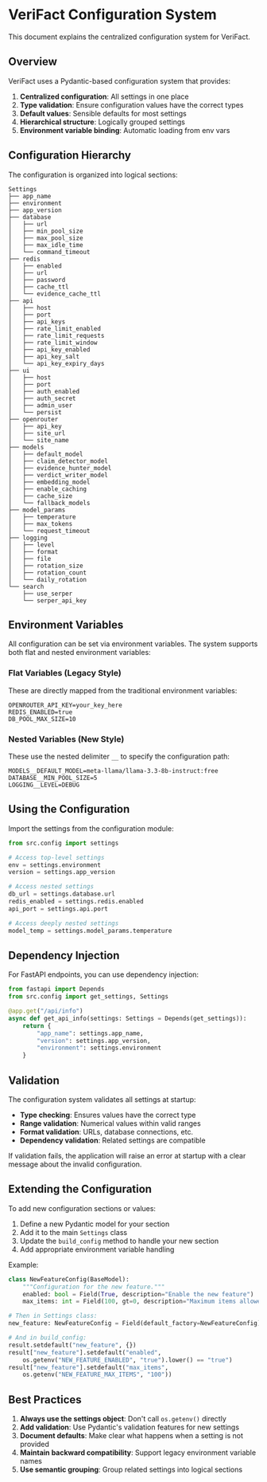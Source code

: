# VeriFact Configuration System

This document explains the centralized configuration system for VeriFact.

## Overview

VeriFact uses a Pydantic-based configuration system that provides:

1. **Centralized configuration**: All settings in one place
2. **Type validation**: Ensure configuration values have the correct types
3. **Default values**: Sensible defaults for most settings
4. **Hierarchical structure**: Logically grouped settings
5. **Environment variable binding**: Automatic loading from env vars

## Configuration Hierarchy

The configuration is organized into logical sections:

```
Settings
├── app_name
├── environment
├── app_version
├── database
│   ├── url
│   ├── min_pool_size
│   ├── max_pool_size
│   ├── max_idle_time
│   └── command_timeout
├── redis
│   ├── enabled
│   ├── url
│   ├── password
│   ├── cache_ttl
│   └── evidence_cache_ttl
├── api
│   ├── host
│   ├── port
│   ├── api_keys
│   ├── rate_limit_enabled
│   ├── rate_limit_requests
│   ├── rate_limit_window
│   ├── api_key_enabled
│   ├── api_key_salt
│   └── api_key_expiry_days
├── ui
│   ├── host
│   ├── port
│   ├── auth_enabled
│   ├── auth_secret
│   ├── admin_user
│   └── persist
├── openrouter
│   ├── api_key
│   ├── site_url
│   └── site_name
├── models
│   ├── default_model
│   ├── claim_detector_model
│   ├── evidence_hunter_model
│   ├── verdict_writer_model
│   ├── embedding_model
│   ├── enable_caching
│   ├── cache_size
│   └── fallback_models
├── model_params
│   ├── temperature
│   ├── max_tokens
│   └── request_timeout
├── logging
│   ├── level
│   ├── format
│   ├── file
│   ├── rotation_size
│   ├── rotation_count
│   └── daily_rotation
└── search
    ├── use_serper
    └── serper_api_key
```

## Environment Variables

All configuration can be set via environment variables. The system supports both flat and nested environment variables:

### Flat Variables (Legacy Style)

These are directly mapped from the traditional environment variables:

```
OPENROUTER_API_KEY=your_key_here
REDIS_ENABLED=true
DB_POOL_MAX_SIZE=10
```

### Nested Variables (New Style)

These use the nested delimiter `__` to specify the configuration path:

```
MODELS__DEFAULT_MODEL=meta-llama/llama-3.3-8b-instruct:free
DATABASE__MIN_POOL_SIZE=5
LOGGING__LEVEL=DEBUG
```

## Using the Configuration

Import the settings from the configuration module:

```python
from src.config import settings

# Access top-level settings
env = settings.environment
version = settings.app_version

# Access nested settings
db_url = settings.database.url
redis_enabled = settings.redis.enabled
api_port = settings.api.port

# Access deeply nested settings
model_temp = settings.model_params.temperature
```

## Dependency Injection

For FastAPI endpoints, you can use dependency injection:

```python
from fastapi import Depends
from src.config import get_settings, Settings

@app.get("/api/info")
async def get_api_info(settings: Settings = Depends(get_settings)):
    return {
        "app_name": settings.app_name,
        "version": settings.app_version,
        "environment": settings.environment
    }
```

## Validation

The configuration system validates all settings at startup:

- **Type checking**: Ensures values have the correct type
- **Range validation**: Numerical values within valid ranges
- **Format validation**: URLs, database connections, etc.
- **Dependency validation**: Related settings are compatible

If validation fails, the application will raise an error at startup with a clear message about the invalid configuration.

## Extending the Configuration

To add new configuration sections or values:

1. Define a new Pydantic model for your section
2. Add it to the main `Settings` class
3. Update the `build_config` method to handle your new section
4. Add appropriate environment variable handling

Example:

```python
class NewFeatureConfig(BaseModel):
    """Configuration for the new feature."""
    enabled: bool = Field(True, description="Enable the new feature")
    max_items: int = Field(100, gt=0, description="Maximum items allowed")

# Then in Settings class:
new_feature: NewFeatureConfig = Field(default_factory=NewFeatureConfig)

# And in build_config:
result.setdefault("new_feature", {})
result["new_feature"].setdefault("enabled",
    os.getenv("NEW_FEATURE_ENABLED", "true").lower() == "true")
result["new_feature"].setdefault("max_items",
    os.getenv("NEW_FEATURE_MAX_ITEMS", "100"))
```

## Best Practices

1. **Always use the settings object**: Don't call `os.getenv()` directly
2. **Add validation**: Use Pydantic's validation features for new settings
3. **Document defaults**: Make clear what happens when a setting is not provided
4. **Maintain backward compatibility**: Support legacy environment variable names
5. **Use semantic grouping**: Group related settings into logical sections
